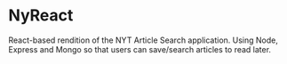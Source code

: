 # NyReact
React-based rendition of the NYT Article Search application. Using Node, Express and Mongo so that users can save/search articles to read later.
